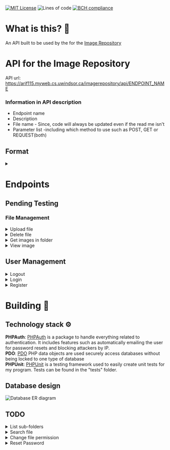 [![MIT License](https://img.shields.io/github/license/Aarif123456/image_repository_api?style=for-the-badge)](https://lbesson.mit-license.org/)
![Lines of code](https://img.shields.io/tokei/lines/github/Aarif123456/image_repository_api?style=for-the-badge)
[![BCH compliance](https://bettercodehub.com/edge/badge/Aarif123456/image_repository_api?branch=main)](https://bettercodehub.com/)

# What is this? 🤔

An API built to be used by the for the [Image Repository](https://abdullaharif.tech/image_repository)

# API for the Image Repository #

API url: https://arif115.myweb.cs.uwindsor.ca/imagerepository/api/ENDPOINT_NAME

### Information in API description ###

* Endpoint name
* Description
* File name - Since, code will always be updated even if the read me isn't
* Parameter list -including which method to use such as POST, GET or REQUEST(both)

## Format ##

<details>
<summary> </summary>

    1. Description: 
    2. fileName.php --> /api/fileName
    3. Parameter list:
    4. return 

</details>

# Endpoints #

## Pending Testing ##

### File Management

<details>
<summary>Upload file </summary>

    1. Description: A logged in user should be able to upload a file securely. The policy will allows the user to control who can see their file. 
    2. FileManagement/upload.php --> /api/FileManagement/upload
    3. Parameter list: filePath(Optional), fileName, file, policy
        If no filePath is passed in, we will assume the fill will be in the users roots directory 

</details>

<details>
<summary>Delete file </summary>

    1. Description: A logged in user should be able to delete any files they uploaded.
    2. FileManagement/delete.php --> /api/FileManagement/delete
    3. Parameter list: filePath(Optional), fileName
        If no filePath is passed in, we will assume the fill will be in the users roots directory 

</details>

<details>
<summary>Get images in folder</summary>

    1. Description: A logged in user should be able to view the files in their folder
    2. FileManagement/folderImages.php --> /api/FileManagement/folderImages
    3. Parameter list: filePath(Optional)
        If no filePath is passed in, we will assume the fill will be in the users roots directory 

</details>

<details>
<summary>View image</summary>

    1. Description: A user should be able to view images that are open to them
    2. FileManagement/image.php --> /api/FileManagement/image
    3. Parameter list: ownerId(Optional), filePath(Optional), fileName, 
        If no filePath is passed in, we will assume the fill will be in the users roots directory. The ownerId will be assumed to be the user by default. But, you can pass in another user and get back a file on their account assuming you have access.

</details>

## User Management

<details>
<summary> Logout </summary>

    1. Description: Logout the user
    2. user/logout.php --> /api/user/logout
    3. Parameter list:
    4. Output: {error: boolean}
        Tells us if we successfully logged out.

</details>

<details>
<summary> Login </summary>

    1. Description: Log the user in and then store cookie
    2. UserManagement/login.php  --> /api/UserManagement/login
    3. Parameter list:
        Accepts POST variable:  email, password, remember, admin(optional)
            Email and password are the users login info.
            Remember toggle how long we store the authenticated cookie
            Admin tells the endpoint if the user is claiming to be an admin. It is false by default 
    4. Output: {error: boolean, message: string}
        Error tells us if the login was successful and the message is a user friendly message.

</details>

<details>
<summary> Register </summary>

    1. Description: Users can register for their own account
    2. UserManagement/register.php --> /api/UserManagement/register
    3. Parameter list:
        Accepts POST variable: firstName, lastName, email, password, admin(optional)  
    4. Output: {error: boolean, message: string}
        Error tells us if the registration  was successful and the message is a user friendly message.

</details>

# Building :construction:

## Technology stack :gear:

**PHPAuth**: [PHPAuth](https://github.com/PHPAuth/PHPAuth) is a package to handle everything related to authentication.
It includes features such as automatically emailing the user for password resets and blocking attackers by IP. \
**PDO**: [PDO](https://www.php.net/manual/en/book.pdo.php) PHP data objects are used securely access databases without
being locked to one type of database \
**PHPUnit**: [PHPUnit](https://phpunit.de/) is a testing framework used to easily create unit tests for my program.
Tests can be found in the "tests" folder.

## Database design ## 

![Database ER diagram](https://i.imgur.com/INi6Iro.png)

## TODO ##

<details>
<summary>List sub-folders </summary>

    1. Description: Return a list of all folders in the selected folder
    2. FileManagement/listSubfolder.php -> /api/FileManagement/listSubfolder
    3. Parameter list: folderPath

</details>

<details>
<summary>Search file </summary>

    1. Description: Allow the user to search for files by different attributes such as image tags, file name or uploader. Can be used to show the user their own files as well
    2. Search/file.php -> /api/Search/file
    3. Parameter list: searchType, keyword

</details>

<details>
<summary>Change file permission </summary>

    1. Description: Allow the user to choose what files to share with the public and what to keep private
    2. FileManagement/filePermission.php -> /api/FileManagement/filePermission
    3. Parameter list: Only allow post request 

</details>

<details>
<summary>Reset Password </summary>

    1. Description: Email the user a link so they can reset their password.
    2. UserManagement/resetPassword.php -> /api/UserManagement/resetPassword
    3. Parameter list: email

</details>

<!--  
turn everything into a function to make it testable
Figure out how to throw errors and control what message is sent back

Philosophy use static function where possible - benefit of auto loading classes 
but don't really on class variables 
-->